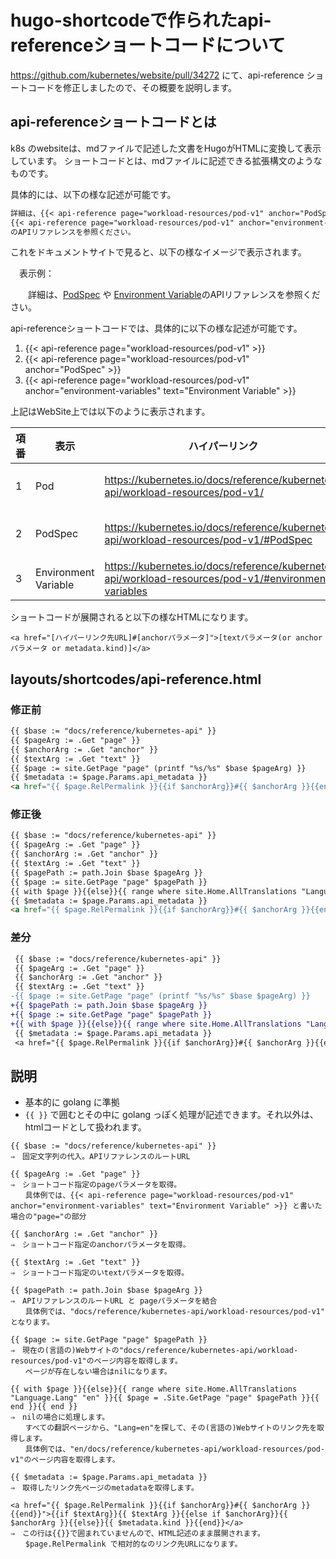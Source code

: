 # hugo-shortcodeで作られたapi-referenceショートコードについて

https://github.com/kubernetes/website/pull/34272 にて、api-reference ショートコードを修正しましたので、その概要を説明します。

## api-referenceショートコードとは

k8s のwebsiteは、mdファイルで記述した文書をHugoがHTMLに変換して表示しています。
ショートコードとは、mdファイルに記述できる拡張構文のようなものです。

具体的には、以下の様な記述が可能です。

```md
詳細は、{{< api-reference page="workload-resources/pod-v1" anchor="PodSpec" >}}や
{{< api-reference page="workload-resources/pod-v1" anchor="environment-variables" text="Environment Variable">}}
のAPIリファレンスを参照ください。
```

これをドキュメントサイトで見ると、以下の様なイメージで表示されます。

　表示例：

　　詳細は、<a href=docs/reference/kubernetes-api/workload-resources/pod-v1/#PodSpec>PodSpec</a> や <a href=docs/reference/kubernetes-api/workload-resources/pod-v1/#environment-variables>Environment Variable</a>のAPIリファレンスを参照ください。

api-referenceショートコードでは、具体的に以下の様な記述が可能です。

1. {{< api-reference page="workload-resources/pod-v1" >}}
2. {{< api-reference page="workload-resources/pod-v1" anchor="PodSpec" >}}
3. {{< api-reference page="workload-resources/pod-v1" anchor="environment-variables" text="Environment Variable" >}}

上記はWebSite上では以下のように表示されます。

|項番    |表示     |ハイパーリンク|備考  |
|---|---|---|---|
|1|Pod |https://kubernetes.io/docs/reference/kubernetes-api/workload-resources/pod-v1/ |表示文字列はリンク先のMetadata.Kind |
|2|PodSpec |https://kubernetes.io/docs/reference/kubernetes-api/workload-resources/pod-v1/#PodSpec |表示文字列はanchorパラメータ |
|3|Environment Variable |https://kubernetes.io/docs/reference/kubernetes-api/workload-resources/pod-v1/#environment-variables |表示文字列はtextパラメータ|

ショートコードが展開されると以下の様なHTMLになります。

`<a href="[ハイパーリンク先URL]#[anchorパラメータ]">[textパラメータ(or anchorパラメータ or metadata.kind)]</a>`

## layouts/shortcodes/api-reference.html

### 修正前

```html
{{ $base := "docs/reference/kubernetes-api" }}
{{ $pageArg := .Get "page" }}
{{ $anchorArg := .Get "anchor" }}
{{ $textArg := .Get "text" }}
{{ $page := site.GetPage "page" (printf "%s/%s" $base $pageArg) }}
{{ $metadata := $page.Params.api_metadata }}
<a href="{{ $page.RelPermalink }}{{if $anchorArg}}#{{ $anchorArg }}{{end}}">{{if $textArg}}{{ $textArg }}{{else if $anchorArg}}{{ $anchorArg }}{{else}}{{ $metadata.kind }}{{end}}</a> 
```

### 修正後

```html
{{ $base := "docs/reference/kubernetes-api" }}
{{ $pageArg := .Get "page" }}
{{ $anchorArg := .Get "anchor" }}
{{ $textArg := .Get "text" }}
{{ $pagePath := path.Join $base $pageArg }}
{{ $page := site.GetPage "page" $pagePath }}
{{ with $page }}{{else}}{{ range where site.Home.AllTranslations "Language.Lang" "en" }}{{ $page = .Site.GetPage "page" $pagePath }}{{ end }}{{ end }}
{{ $metadata := $page.Params.api_metadata }}
<a href="{{ $page.RelPermalink }}{{if $anchorArg}}#{{ $anchorArg }}{{end}}">{{if $textArg}}{{ $textArg }}{{else if $anchorArg}}{{ $anchorArg }}{{else}}{{ $metadata.kind }}{{end}}</a> 
```

### 差分

```diff
 {{ $base := "docs/reference/kubernetes-api" }}
 {{ $pageArg := .Get "page" }}
 {{ $anchorArg := .Get "anchor" }}
 {{ $textArg := .Get "text" }}
-{{ $page := site.GetPage "page" (printf "%s/%s" $base $pageArg) }}
+{{ $pagePath := path.Join $base $pageArg }}
+{{ $page := site.GetPage "page" $pagePath }}
+{{ with $page }}{{else}}{{ range where site.Home.AllTranslations "Language.Lang" "en" }}{{ $page = .Site.GetPage "page" $pagePath }}{{ end }}{{ end }}
 {{ $metadata := $page.Params.api_metadata }}
 <a href="{{ $page.RelPermalink }}{{if $anchorArg}}#{{ $anchorArg }}{{end}}">{{if $textArg}}{{ $textArg }}{{else if $anchorArg}}{{ $anchorArg }}{{else}}{{ $metadata.kind }}{{end}}</a>
```

## 説明

* 基本的に golang に準拠
* `{{ }}` で囲むとその中に golang っぽく処理が記述できます。それ以外は、htmlコードとして扱われます。

```
{{ $base := "docs/reference/kubernetes-api" }}
⇒　固定文字列の代入。APIリファレンスのルートURL

{{ $pageArg := .Get "page" }}
⇒　ショートコード指定のpageパラメータを取得。
　　具体例では、{{< api-reference page="workload-resources/pod-v1" anchor="environment-variables" text="Environment Variable" >}} と書いた場合の"page="の部分

{{ $anchorArg := .Get "anchor" }}
⇒　ショートコード指定のanchorパラメータを取得。

{{ $textArg := .Get "text" }}
⇒　ショートコード指定のいtextパラメータを取得。

{{ $pagePath := path.Join $base $pageArg }}
⇒　APIリファレンスのルートURL と pageパラメータを結合
　　具体例では、"docs/reference/kubernetes-api/workload-resources/pod-v1" となります。

{{ $page := site.GetPage "page" $pagePath }}
⇒　現在の(言語の)Webサイトの"docs/reference/kubernetes-api/workload-resources/pod-v1"のページ内容を取得します。
　　ページが存在しない場合はnilになります。

{{ with $page }}{{else}}{{ range where site.Home.AllTranslations "Language.Lang" "en" }}{{ $page = .Site.GetPage "page" $pagePath }}{{ end }}{{ end }}
⇒　nilの場合に処理します。
　　すべての翻訳ページから、"Lang=en"を探して、その(言語の)Webサイトのリンク先を取得します。
　　具体例では、"en/docs/reference/kubernetes-api/workload-resources/pod-v1"のページ内容を取得します。

{{ $metadata := $page.Params.api_metadata }}
⇒　取得したリンク先ページのmetadataを取得します。

<a href="{{ $page.RelPermalink }}{{if $anchorArg}}#{{ $anchorArg }}{{end}}">{{if $textArg}}{{ $textArg }}{{else if $anchorArg}}{{ $anchorArg }}{{else}}{{ $metadata.kind }}{{end}}</a> 
⇒　この行は{{}}で囲まれていませんので、HTML記述のまま展開されます。
　　$page.RelPermalink で相対的なのリンク先URLになります。
```
